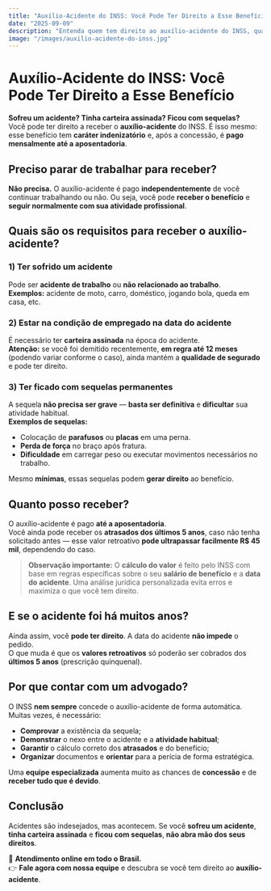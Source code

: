 ```yaml
---
title: "Auxílio-Acidente do INSS: Você Pode Ter Direito a Esse Benefício"
date: "2025-09-09"
description: "Entenda quem tem direito ao auxílio-acidente do INSS, quais são os requisitos, quanto pode receber e como um advogado especializado pode aumentar suas chances de concessão — incluindo atrasados."
image: "/images/auxilio-acidente-do-inss.jpg"
---
```


# Auxílio-Acidente do INSS: Você Pode Ter Direito a Esse Benefício

**Sofreu um acidente? Tinha carteira assinada? Ficou com sequelas?**  
Você pode ter direito a receber o **auxílio-acidente** do INSS. É isso mesmo: esse benefício tem **caráter indenizatório** e, após a concessão, é **pago mensalmente até a aposentadoria**.

## Preciso parar de trabalhar para receber?
**Não precisa.** O auxílio-acidente é pago **independentemente** de você continuar trabalhando ou não. Ou seja, você pode **receber o benefício** e **seguir normalmente com sua atividade profissional**.

## Quais são os requisitos para receber o auxílio-acidente?

### 1) Ter sofrido um acidente
Pode ser **acidente de trabalho** ou **não relacionado ao trabalho**.  
**Exemplos:** acidente de moto, carro, doméstico, jogando bola, queda em casa, etc.

### 2) Estar na condição de empregado na data do acidente
É necessário ter **carteira assinada** na época do acidente.  
**Atenção:** se você foi demitido recentemente, **em regra até 12 meses** (podendo variar conforme o caso), ainda mantém a **qualidade de segurado** e pode ter direito.

### 3) Ter ficado com sequelas permanentes
A sequela **não precisa ser grave** — **basta ser definitiva** e **dificultar** sua atividade habitual.  
**Exemplos de sequelas:**
- Colocação de **parafusos** ou **placas** em uma perna.
- **Perda de força** no braço após fratura.
- **Dificuldade** em carregar peso ou executar movimentos necessários no trabalho.

Mesmo **mínimas**, essas sequelas podem **gerar direito** ao benefício.

## Quanto posso receber?
O auxílio-acidente é pago **até a aposentadoria**.  
Você ainda pode receber os **atrasados dos últimos 5 anos**, caso não tenha solicitado antes — esse valor retroativo **pode ultrapassar facilmente R$ 45 mil**, dependendo do caso.

> **Observação importante:** O **cálculo do valor** é feito pelo INSS com base em regras específicas sobre o seu **salário de benefício** e a **data do acidente**. Uma análise jurídica personalizada evita erros e maximiza o que você tem direito.

## E se o acidente foi há muitos anos?
Ainda assim, você **pode ter direito**. A data do acidente **não impede** o pedido.  
O que muda é que os **valores retroativos** só poderão ser cobrados dos **últimos 5 anos** (prescrição quinquenal).

## Por que contar com um advogado?
O INSS **nem sempre** concede o auxílio-acidente de forma automática. Muitas vezes, é necessário:
- **Comprovar** a existência da sequela;
- **Demonstrar** o nexo entre o acidente e a **atividade habitual**;
- **Garantir** o cálculo correto dos **atrasados** e do benefício;
- **Organizar** documentos e **orientar** para a perícia de forma estratégica.

Uma **equipe especializada** aumenta muito as chances de **concessão** e de **receber tudo que é devido**.

## Conclusão
Acidentes são indesejados, mas acontecem. Se você **sofreu um acidente**, **tinha carteira assinada** e **ficou com sequelas**, **não abra mão dos seus direitos**.

📲 **Atendimento online em todo o Brasil.**  
👉 **Fale agora com nossa equipe** e descubra se você tem direito ao **auxílio-acidente**.
